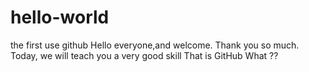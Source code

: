 # hello-world
the first use github
Hello everyone,and welcome. Thank you so much.
Today, we will teach you a very good skill
That is GitHub
What ??
